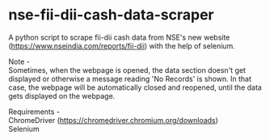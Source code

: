 # nse-fii-dii-cash-data-scraper

A python script to scrape fii-dii cash data from NSE's new website (https://www.nseindia.com/reports/fii-dii) with the help of selenium.

Note -\
Sometimes, when the webpage is opened, the data section doesn't get displayed or otherwise a message reading 'No Records' is shown. In that case, the webpage will be automatically closed and reopened, until the data gets displayed on the webpage.

Requirements -\
ChromeDriver (https://chromedriver.chromium.org/downloads) \
Selenium
